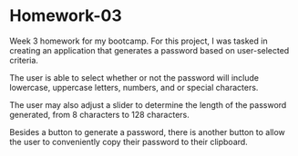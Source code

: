 # Homework-03

Week 3 homework for my bootcamp. For this project, I was tasked in creating an application that generates a password based on user-selected criteria.

The user is able to select whether or not the password will include lowercase, uppercase letters, numbers, and or special characters.

The user may also adjust a slider to determine the length of the password generated, from 8 characters to 128 characters.

Besides a button to generate a password, there is another button to allow the user to conveniently copy their password to their clipboard. 
